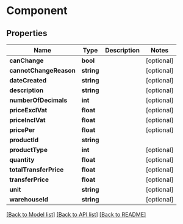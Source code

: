 # Component

## Properties
Name | Type | Description | Notes
------------ | ------------- | ------------- | -------------
**canChange** | **bool** |  | [optional] 
**cannotChangeReason** | **string** |  | [optional] 
**dateCreated** | **string** |  | [optional] 
**description** | **string** |  | [optional] 
**numberOfDecimals** | **int** |  | [optional] 
**priceExclVat** | **float** |  | [optional] 
**priceInclVat** | **float** |  | [optional] 
**pricePer** | **float** |  | [optional] 
**productId** | **string** |  | 
**productType** | **int** |  | [optional] 
**quantity** | **float** |  | [optional] 
**totalTransferPrice** | **float** |  | [optional] 
**transferPrice** | **float** |  | [optional] 
**unit** | **string** |  | [optional] 
**warehouseId** | **string** |  | [optional] 

[[Back to Model list]](../README.md#documentation-for-models) [[Back to API list]](../README.md#documentation-for-api-endpoints) [[Back to README]](../README.md)


